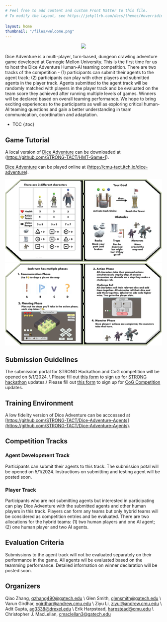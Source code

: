 ```yaml
---
# Feel free to add content and custom Front Matter to this file.
# To modify the layout, see https://jekyllrb.com/docs/themes/#overriding-theme-defaults

layout: home
thumbnail: "/files/welcome.png"
---
```


<p align="center">
<img src = "/files/welcome.png"></p>

 Dice Adventure is a multi-player, turn-based, dungeon crawling adventure game developed at Carnegie Mellon University. This is the first time for us to host the Dice Adventure Human-AI teaming competition. There are two tracks of the competition - (1) participants can submit their agents to the agent track;  (2) participants can play with other players and submitted agents in the player track. Agents submitted to the agent track will be randomly matched with players in the player track and be evaluated on the team score they achieved after running multiple levels of games. Winners will be declared based on overall teaming performance. We hope to bring exciting experiences to the participants as well as exploring critical human-AI teaming questions and gain a
better understanding in team communication, coordination and adaptation.

* TOC
{:toc}


## Game Tutorial
A local version of [Dice Adventure](https://github.com/STRONG-TACT/HMT-Game-1) can be downloaded at (https://github.com/STRONG-TACT/HMT-Game-1).

[Dice Adventure](https://cmu-tact.itch.io/dice-adventure) can be played online at (https://cmu-tact.itch.io/dice-adventure).

<img src = "/files/38Asset97.png">
<img src = "/files/38Asset98.png">

<!-- - Tutorial
    - different characters and their abilities
    - obstacles: stone, trap, monster
- Game rules
- Demo video
    - pinning system
    - battling system -->


## Submission Guidelines

<!-- add submission portal -->
The submission portal for STRONG Hackathon and CoG competition will be opened on 5/1/2024. \\
Please fill out [this form](https://gatech.co1.qualtrics.com/jfe/form/SV_9RorHqvlSm3QoSi) to sign up for [STRONG hackathon](STRONG_hackathon.markdown) updates.\\
Please fill out [this form](https://gatech.co1.qualtrics.com/jfe/form/SV_4ZrjT6HzbdmDv8y) to sign up for [CoG Competition](cog_competition.markdown) updates.

## Training Environment
A low fidelity version of Dice Adventure can be acccessed at [https://github.com/STRONG-TACT/Dice-Adventure-Agents](https://github.com/STRONG-TACT/Dice-Adventure-Agents).

## Competition Tracks

### Agent Development Track
Participants can submit their agents to this track. The submission potal will be opened on 5/1/2024.
Instructions on submitting and testing agent will be posted soon.

### Player Track
Participants who are not submitting agents but interested in participating can play Dice Adventure with the submitted agents and other human players in this track. Players can form any teams but only hybrid teams will be considered as competition entries and be evaluated. There are two allocations for the hybrid teams: (1) two human players and one AI agent; (2) one human player and two AI agents.

## Evaluation Criteria
Submissions to the agent track will not be evaluated separately on their performance in the game. All agents wil be evaluated based on the teamming performance. Detailed information on winner declaration will be posted soon.

## Organizers
Qiao Zhang, qzhang490@gatech.edu \\
Glen Smith, glensmith@gatech.edu \\
Varun Girdhar, vgirdhar@andrew.cmu.edu \\
Ziyu Li, ziyul@andrew.cmu.edu \\
Adit Gupta, ag3338@drexel.edu \\
Erik Harpstead, harpstead@cmu.edu \\
Christopher J. MacLellan, cmaclellan3@gatech.edu